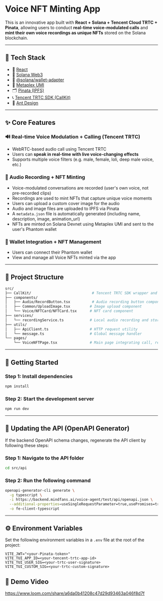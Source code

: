 # Voice NFT Minting App

This is an innovative app built with **React + Solana + Tencent Cloud TRTC + Pinata**, allowing users to conduct **real-time voice-modulated calls** and **mint their own voice recordings as unique NFTs** stored on the Solana blockchain.

---

## 🚀 Tech Stack

* 🔧 [React](https://reactjs.org/)
* 💸 [Solana Web3](https://docs.solana.com/)
* 🔐 [@solana/wallet-adapter](https://github.com/solana-labs/wallet-adapter)
* 🧰 [Metaplex UMI](https://github.com/metaplex-foundation/umi)
* 🗂️ [Pinata (IPFS)](https://www.pinata.cloud/)
* 📞 [Tencent TRTC SDK (CallKit)](https://cloud.tencent.com/product/trtc)
* 🧩 [Ant Design](https://ant.design/)

---

## ✨ Core Features

### 🔊 Real-time Voice Modulation + Calling (Tencent TRTC)

* WebRTC-based audio call using Tencent TRTC
* Users can **speak in real-time with live voice-changing effects**
* Supports multiple voice filters (e.g. male, female, loli, deep male voice, etc.)

### 🎤 Audio Recording + NFT Minting

* Voice-modulated conversations are recorded (user's own voice, not pre-recorded clips)
* Recordings are used to mint NFTs that capture unique voice moments
* Users can upload a custom cover image for the audio
* Audio and image files are uploaded to IPFS via Pinata
* A `metadata.json` file is automatically generated (including name, description, image, animation\_url)
* NFTs are minted on Solana Devnet using Metaplex UMI and sent to the user's Phantom wallet

### 💼 Wallet Integration + NFT Management

* Users can connect their Phantom wallet
* View and manage all Voice NFTs minted via the app

---

## 📂 Project Structure

```bash
src/
├── CallKit/                            # Tencent TRTC SDK wrapper and voice modulation logic
├── components/
│   ├── Audio/RecordButton.tsx          # Audio recording button component
│   ├── Common/UploadImage.tsx         # Image upload component
│   └── Voice/NFTCard/NFTCard.tsx      # NFT card component
├── services/
│   └── recordingService.ts            # Local audio recording and storage logic
├── utils/
│   ├── ApiClient.ts                   # HTTP request utility
│   └── message.ts                     # Global message handler
└── pages/
    └── VoiceNFTPage.tsx               # Main page integrating call, record, upload, and minting
```

---

## 🔧 Getting Started

### Step 1: Install dependencies

```bash
npm install
```

### Step 2: Start the development server

```bash
npm run dev
```

---

## 🔄 Updating the API (OpenAPI Generator)

If the backend OpenAPI schema changes, regenerate the API client by following these steps:

### Step 1: Navigate to the API folder

```bash
cd src/api
```

### Step 2: Run the following command

```bash
openapi-generator-cli generate \
  -g typescript \
  -i https://backend.mindfans.ai/voice-agent/test/api/openapi.json \
  --additional-properties=useSingleRequestParameter=true,usePromises=true \
  -o fe-client-typescript
```

---

## ⚙️ Environment Variables

Set the following environment variables in a `.env` file at the root of the project:

```env
VITE_JWT="<your-Pinata-token>"
VITE_TUI_APP_ID=<your-tencent-trtc-app-id>
VITE_TUI_USER_SIG=<your-trtc-user-signature>
VITE_TUI_CUSTOM_SIG=<your-trtc-custom-signature>
```

## 🎥 Demo Video
https://www.loom.com/share/a6da0b41208c47d29d93463a046f8d7f